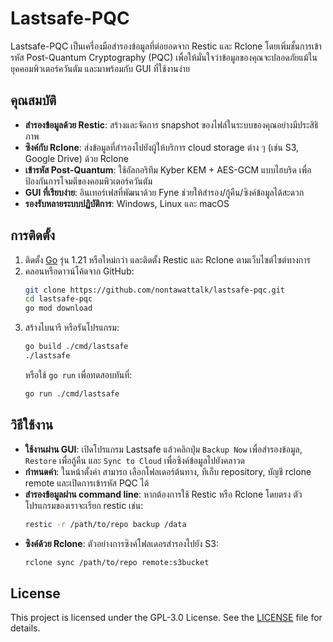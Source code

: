 # Lastsafe-PQC

Lastsafe-PQC เป็นเครื่องมือสำรองข้อมูลที่ต่อยอดจาก Restic และ Rclone โดยเพิ่มชั้นการเข้ารหัส Post-Quantum Cryptography (PQC) เพื่อให้มั่นใจว่าข้อมูลของคุณจะปลอดภัยแม้ในยุคคอมพิวเตอร์ควันตัม และมาพร้อมกับ GUI ที่ใช้งานง่าย

## คุณสมบัติ
- **สำรองข้อมูลด้วย Restic**: สร้างและจัดการ snapshot ของไฟล์ในระบบของคุณอย่างมีประสิธิภาพ
- **ซิงค์กับ Rclone**: ส่งข้อมูลที่สำรองไปยังผู้ให้บริการ cloud storage ต่าง ๆ (เช่น S3, Google Drive) ด้วย Rclone
- **เข้ารหัส Post-Quantum**: ใช้อัลกอริทึม Kyber KEM + AES-GCM แบบไฮบริด เพื่อป้องกันการโจมตีของคอมพิวเตอร์ควันตัม
- **GUI ที่เรียบง่าย**: อินเทอร์เฟสที่พัฒนาด้วย Fyne ช่วยให้สำรอง/กู้คืน/ซิงค์ข้อมูลได้สะดวก
- **รองรับหลายระบบปฏิบัติการ**: Windows, Linux และ macOS

## การติดตั้ง

1. ติดตั้ง [Go](https://golang.org/) รุ่น 1.21 หรือใหม่กว่า และติดตั้ง Restic และ Rclone ตามเว็บไซต์ไซต์ทางการ
2. คลอนหรือดาวน์โค้ดจาก GitHub:
   ```bash
   git clone https://github.com/nontawattalk/lastsafe-pqc.git
   cd lastsafe-pqc
   go mod download
   ```
3. สร้างไบนารี หรือรันโปรแกรม:
   ```bash
   go build ./cmd/lastsafe
   ./lastsafe
   ```
   หรือใช้ `go run` เพื่อทดสอบทันที่:
   ```bash
   go run ./cmd/lastsafe
   ```

## วิธีใช้งาน
- **ใช้งานผ่าน GUI**: เปิดโปรแกรม Lastsafe แล้วคลิกปุ่ม `Backup Now` เพื่อสำรองข้อมูล, `Restore` เพื่อกู้คืน และ `Sync to Cloud` เพื่อซิงค์ข้อมูลไปยังคลาวด
- **กำหนดค่า**: ในหน้าตั้งค่า สามารถ เลือกโฟลเดอร์ต้นทาง, ทีเก็บ repository, บัญชี rclone remote และเปิดการเข้ารหัส PQC ได้
- **สำรองข้อมูลผ่าน command line**: หากต้องการใช้ Restic หรือ Rclone โดยตรง ตัวโปรแกรมของเราจะเรียก restic เช่น:
   ```bash
   restic -r /path/to/repo backup /data
   ```
- **ซิงค์ด้วย Rclone**: ตัวอย่างการซิงค์โฟลเดอรสำรองไปยัง S3:
   ```bash
   rclone sync /path/to/repo remote:s3bucket
   ```

## License
This project is licensed under the GPL-3.0 License. See the [LICENSE](LICENSE) file for details.
